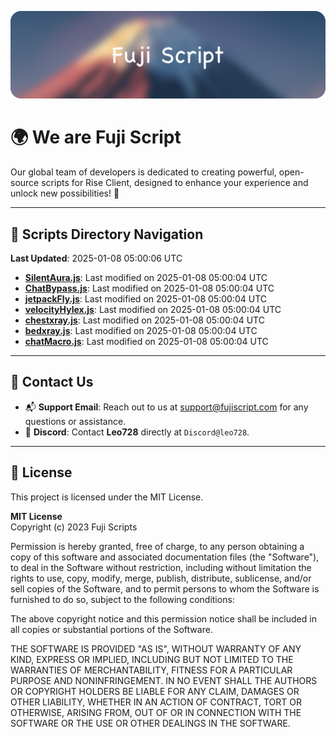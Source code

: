 ![Banner](.github/b.webp)

# 🌍 **We are Fuji Script**

Our global team of developers is dedicated to creating powerful, open-source scripts for Rise Client, designed to enhance your experience and unlock new possibilities! 🌟

---
<!-- SCRIPTS_NAVIGATION_START -->
## 📂 **Scripts Directory Navigation**

**Last Updated**: 2025-01-08 05:00:06 UTC

- **[SilentAura.js](scripts/SilentAura.js)**: Last modified on 2025-01-08 05:00:04 UTC
- **[ChatBypass.js](scripts/ChatBypass.js)**: Last modified on 2025-01-08 05:00:04 UTC
- **[jetpackFly.js](scripts/jetpackFly.js)**: Last modified on 2025-01-08 05:00:04 UTC
- **[velocityHylex.js](scripts/velocityHylex.js)**: Last modified on 2025-01-08 05:00:04 UTC
- **[chestxray.js](scripts/chestxray.js)**: Last modified on 2025-01-08 05:00:04 UTC
- **[bedxray.js](scripts/bedxray.js)**: Last modified on 2025-01-08 05:00:04 UTC
- **[chatMacro.js](scripts/chatMacro.js)**: Last modified on 2025-01-08 05:00:04 UTC

<!-- SCRIPTS_NAVIGATION_END -->

---

## 💬 **Contact Us**  
- 📬 **Support Email**: Reach out to us at [support@fujiscript.com](mailto:support@fujiscript.com) for any questions or assistance.  
- 💬 **Discord**: Contact **Leo728** directly at `Discord@leo728`.

---

## 📜 **License**

This project is licensed under the MIT License.  

**MIT License**  
Copyright (c) 2023 Fuji Scripts  

Permission is hereby granted, free of charge, to any person obtaining a copy of this software and associated documentation files (the "Software"), to deal in the Software without restriction, including without limitation the rights to use, copy, modify, merge, publish, distribute, sublicense, and/or sell copies of the Software, and to permit persons to whom the Software is furnished to do so, subject to the following conditions:  

The above copyright notice and this permission notice shall be included in all copies or substantial portions of the Software.  

THE SOFTWARE IS PROVIDED "AS IS", WITHOUT WARRANTY OF ANY KIND, EXPRESS OR IMPLIED, INCLUDING BUT NOT LIMITED TO THE WARRANTIES OF MERCHANTABILITY, FITNESS FOR A PARTICULAR PURPOSE AND NONINFRINGEMENT. IN NO EVENT SHALL THE AUTHORS OR COPYRIGHT HOLDERS BE LIABLE FOR ANY CLAIM, DAMAGES OR OTHER LIABILITY, WHETHER IN AN ACTION OF CONTRACT, TORT OR OTHERWISE, ARISING FROM, OUT OF OR IN CONNECTION WITH THE SOFTWARE OR THE USE OR OTHER DEALINGS IN THE SOFTWARE.  
